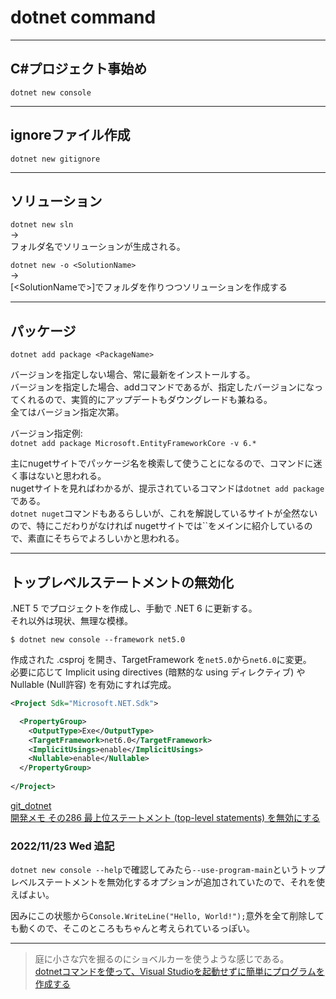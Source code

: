 # dotnet command

---

## C#プロジェクト事始め

`dotnet new console`

---

## ignoreファイル作成

`dotnet new gitignore`

---

## ソリューション

`dotnet new sln`  
→  
フォルダ名でソリューションが生成される。  

`dotnet new -o <SolutionName>`  
→  
[<SolutionNameで>]でフォルダを作りつつソリューションを作成する  

---

## パッケージ

`dotnet add package <PackageName>`  

バージョンを指定しない場合、常に最新をインストールする。  
バージョンを指定した場合、addコマンドであるが、指定したバージョンになってくれるので、実質的にアップデートもダウングレードも兼ねる。  
全てはバージョン指定次第。  

バージョン指定例:  
`dotnet add package Microsoft.EntityFrameworkCore -v 6.*`  

主にnugetサイトでパッケージ名を検索して使うことになるので、コマンドに迷く事はないと思われる。  
nugetサイトを見ればわかるが、提示されているコマンドは`dotnet add package`である。  
`dotnet nuget`コマンドもあるらしいが、これを解説しているサイトが全然ないので、特にこだわりがなければ
nugetサイトでは``をメインに紹介しているので、素直にそちらでよろしいかと思われる。  

---

## トップレベルステートメントの無効化

.NET 5 でプロジェクトを作成し、手動で .NET 6 に更新する。  
それ以外は現状、無理な模様。  

`$ dotnet new console --framework net5.0`  

作成された .csproj を開き、TargetFramework を`net5.0`から`net6.0`に変更。  
必要に応じて Implicit using directives (暗黙的な using ディレクティブ) や Nullable (Null許容) を有効にすれば完成。  

``` xml
<Project Sdk="Microsoft.NET.Sdk">

  <PropertyGroup>
    <OutputType>Exe</OutputType>
    <TargetFramework>net6.0</TargetFramework>
    <ImplicitUsings>enable</ImplicitUsings>
    <Nullable>enable</Nullable>
  </PropertyGroup>
  
</Project>
```

[git_dotnet](https://github.com/dotnet/docs/blob/main/docs/core/tutorials/top-level-templates.md)  
[開発メモ その286 最上位ステートメント (top-level statements) を無効にする](https://taktak.jp/2022/07/09/4445/)  

### 2022/11/23 Wed 追記

`dotnet new console --help`で確認してみたら`--use-program-main`というトップレベルステートメントを無効化するオプションが追加されていたので、それを使えばよい。  

因みにこの状態から`Console.WriteLine("Hello, World!");`意外を全て削除しても動くので、そこのところもちゃんと考えられているっぽい。  

---

>庭に小さな穴を掘るのにショベルカーを使うような感じである。  
[dotnetコマンドを使って、Visual Studioを起動せずに簡単にプログラムを作成する](https://ascii.jp/elem/000/004/082/4082000/)  
